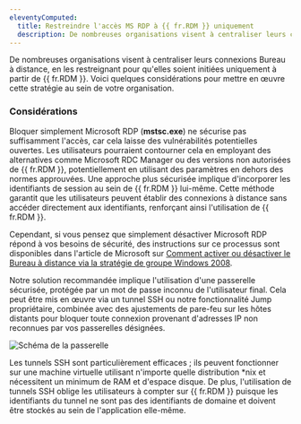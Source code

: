```yaml
---
eleventyComputed:
  title: Restreindre l'accès MS RDP à {{ fr.RDM }} uniquement
  description: De nombreuses organisations visent à centraliser leurs connexions Bureau à distance, en les restreignant pour qu'elles soient initiées uniquement à partir de {{ fr.RDM }}.
---
```

De nombreuses organisations visent à centraliser leurs connexions Bureau à distance, en les restreignant pour qu'elles soient initiées uniquement à partir de {{ fr.RDM }}. Voici quelques considérations pour mettre en œuvre cette stratégie au sein de votre organisation.

### Considérations

Bloquer simplement Microsoft RDP (**mstsc.exe**) ne sécurise pas suffisamment l'accès, car cela laisse des vulnérabilités potentielles ouvertes. Les utilisateurs pourraient contourner cela en employant des alternatives comme Microsoft RDC Manager ou des versions non autorisées de {{ fr.RDM }}, potentiellement en utilisant des paramètres en dehors des normes approuvées. Une approche plus sécurisée implique d'incorporer les identifiants de session au sein de {{ fr.RDM }} lui-même. Cette méthode garantit que les utilisateurs peuvent établir des connexions à distance sans accéder directement aux identifiants, renforçant ainsi l'utilisation de {{ fr.RDM }}.

Cependant, si vous pensez que simplement désactiver Microsoft RDP répond à vos besoins de sécurité, des instructions sur ce processus sont disponibles dans l'article de Microsoft sur [Comment activer ou désactiver le Bureau à distance via la stratégie de groupe Windows 2008](https://social.technet.microsoft.com/wiki/contents/articles/4980.how-to-enable-or-disable-remote-desktop-via-group-policy-windows-2008.aspx).

Notre solution recommandée implique l'utilisation d'une passerelle sécurisée, protégée par un mot de passe inconnu de l'utilisateur final. Cela peut être mis en œuvre via un tunnel SSH ou notre fonctionnalité Jump propriétaire, combinée avec des ajustements de pare-feu sur les hôtes distants pour bloquer toute connexion provenant d'adresses IP non reconnues par vos passerelles désignées.

![Schéma de la passerelle](https://cdnweb.devolutions.net/docs/docs_en_kb_KB4436.png)

Les tunnels SSH sont particulièrement efficaces ; ils peuvent fonctionner sur une machine virtuelle utilisant n'importe quelle distribution *nix et nécessitent un minimum de RAM et d'espace disque. De plus, l'utilisation de tunnels SSH oblige les utilisateurs à compter sur {{ fr.RDM }} puisque les identifiants du tunnel ne sont pas des identifiants de domaine et doivent être stockés au sein de l'application elle-même.
